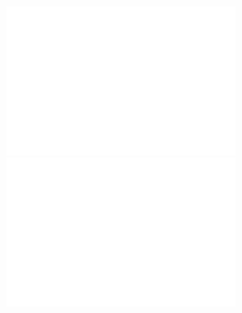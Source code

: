 <p align="center">
  <img width="460" height="300" src="https://github.com/Metasins/Stats/blob/master/generated/overview.svg">
  <img width ="460" height="300" src="https://github.com/Metasins/Stats/blob/master/generated/languages.svg">
</p>
